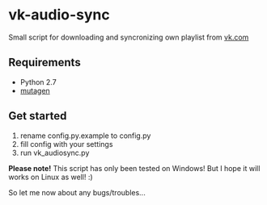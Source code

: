 vk-audio-sync
=============

Small script for downloading and syncronizing own playlist from [vk.com](http://vk.com)


Requirements
------------

* Python 2.7
* [mutagen](https://code.google.com/p/mutagen/)


Get started
-----------

1. rename config.py.example to config.py
2. fill config with your settings
3. run vk_audiosync.py



**Please note!** This script has only been tested on Windows! 
But I hope it will works on Linux as well! :) 

So let me now about any bugs/troubles...

